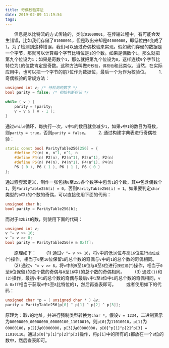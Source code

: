 ```yaml
---
title: 奇偶校验算法
date: 2019-02-09 11:19:54
tags:
---
```

&emsp;&emsp;信息是以比特流的方式传输的，类似`01000001`。在传输过程中，有可能会发生错误，比如我们存储了`01000001`，但是取出来却是`01000000`，即低位由`0`变成了`1`。为了检测到这种错误，我们可以通过奇偶校验来实现。假如我们存储的数据是一个字节，那就可以计算每个字节比特位是`1`的个数。如果是偶数个`1`，那么就把第九个位设为`1`；如果是奇数个`1`，那么就把第九个位设为`0`，这样连续`9`个字节比特位为`1`的位数肯定是奇数。这种方法叫做`奇校验`，`偶校验`和此类似。当然，在实际应用中，也可以把一个字节的前`7`位作为数据位，最后一个为作为校验位。
&emsp;&emsp;1. 奇偶校验的常规方法：

``` cpp
unsigned int v; /* 待检测的数字 */
bool parity = false; /* 初始判断标记 */
​
while ( v ) {
    parity = !parity;
    v = v & ( v - 1 );
}
```

通过`while`循环，每执行一次，`v`中`1`的数目就会减少`1`，如果`v`中`1`的数目为奇数，则`parity = true`，否则`parity = false`。
&emsp;&emsp;2. 通过构建字典表进行奇偶校验：

``` cpp
static const bool ParityTable256[256] = {
    #define P2(n) n, n^1, n^1, n
    #define P4(n) P2(n), P2(n^1), P2(n^1), P2(n)
    #define P6(n) P4(n), P4(n^1), P4(n^1), P4(n)
    P6 ( 0 ), P6 ( 1 ), P6 ( 1 ), P6 ( 0 )
};
```

通过嵌套宏定义，制作一张包括`0`至`255`各个数字中包含`1`的个数，其中包含偶数个`1`，则`ParityTable256[i] = 0`，否则`ParityTable256[i] = 1`。如果要判定`char`类型的`b`中`i`的个数的奇偶，可以直接使用下面的代码：

``` cpp
unsigned char b;
bool parity = ParityTable256[b];
```

而对于`32bit`的数，则使用下面的代码：

``` cpp
unsigned int v;
v ^= v >> 16;
v ^= v >> 8;
bool parity = ParityTable256[v & 0xff];
```

&emsp;&emsp;原理如下：
&emsp;&emsp;(1) 通过`v ^= v >> 16`，将`v`中的低`16`位与高`16`位进行`按位或`(`^`)操作，相当于`0`至`16`位保留`1`的总个数的奇偶与`v`中的`1`的总个数的奇偶相同。
&emsp;&emsp;(2) 通过`v ^= v >> 8`，将`v`中的`9`至`16`位与`0`至`8`位进行`按位或`(`^`)操作，相当于`0`至`8`位保留`1`的总个数的奇偶与`0`至`16`中`1`的总个数的奇偶相同。
&emsp;&emsp;(3) 通过`(1)`和`(2)`操作，最初`v`中`1`的总个数的奇偶与最后`v`中`1`至`8`位中`1`的总个数的奇偶相同，`v & 0xff`相当于获取`v`中`1`至`8`比特位的`1`，然后再查表即可。
&emsp;&emsp;或者使用如下的代码：

``` cpp
unsigned char *p = ( unsigned char * ) &v;
parity = ParityTable256[p[0] ^ p[1] ^ p[2] ^ p[3]];
```

原理为：取`v`的地址，并进行强制类型转换为`char *`。假设`v = 1234`，二进制表示为`00000000_00000000_00000100_11010010`，则`p[0]`为`11010010`，`p[1]`为`00000100`，`p[2]`为`00000000`，`p[3]`为`00000000`，`p[0]^p[1]^p[2]^p[3] = 11010110`。通过`p[0]^p[1]^p[2]^p[3]`操作，将`p[i]`中的所有的`1`都放在一个`8`位的数中，然后查表即可。